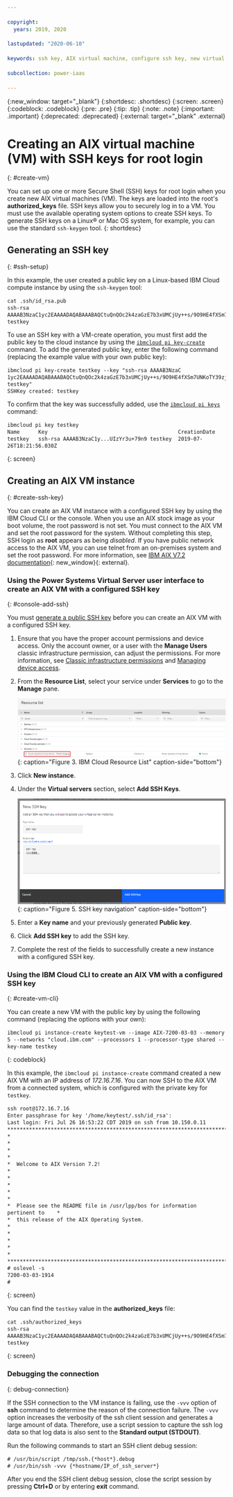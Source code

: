 ```yaml
---

copyright:
  years: 2019, 2020

lastupdated: "2020-06-10"

keywords: ssh key, AIX virtual machine, configure ssh key, new virtual server, public ssh key

subcollection: power-iaas

---
```


{:new_window: target="_blank"}
{:shortdesc: .shortdesc}
{:screen: .screen}
{:codeblock: .codeblock}
{:pre: .pre}
{:tip: .tip}
{:note: .note}
{:important: .important}
{:deprecated: .deprecated}
{:external: target="_blank" .external}

# Creating an AIX virtual machine (VM) with SSH keys for root login
{: #create-vm}

You can set up one or more Secure Shell (SSH) keys for root login when you create new AIX virtual machines (VM). The keys are loaded into the root's **authorized_keys** file. SSH keys allow you to securely log in to a VM. You must use the available operating system options to create SSH keys. To generate SSH keys on a Linux&reg; or Mac OS system, for example, you can use the standard `ssh-keygen` tool.
{: shortdesc}

## Generating an SSH key
{: #ssh-setup}

In this example, the user created a public key on a Linux-based IBM Cloud compute instance by using the `ssh-keygen` tool:

```
cat .ssh/id_rsa.pub
ssh-rsa AAAAB3NzaC1yc2EAAAADAQABAAABAQCtuQnQOc2k4zaGzE7b3xUMCjUy++s/9O9HE4fXSm7UNKoTY39zjQ8mhOwaA3HEo12tOdzdFDYHHWNOYufCcFFk61CAL6HyQGGClib1nFc1xUcgTI9Dee8zzaAsN8mIIr1CgbRELhvOsTv23U4QddpfjkcVoKfF0BAtxgauvooQdPZBoxa2rsD+BvcWnjglkYWG2aBbuzFvSl1fLMihjfej8w1lxbcsYEcJg2X96NJPLmLsEJ+XwoXfVuv0X4z8IoBzZ8UbyTlrDv73EAH34GViYfZFbrIaNnwnz/f/tuOKcINihH72YP+oZn9JeiHQ+hKpMqJAmOK2UIzYr3u+79n9 testkey
```

To use an SSH key with a VM-create operation, you must first add the public key to the cloud instance by using the [`ibmcloud pi key-create`](/docs/power-iaas-cli-plugin?topic=power-iaas-cli-plugin-power-iaas-cli-reference#ibmcloud-pi-key-create) command. To add the generated public key, enter the following command (replacing the example value with your own public key):

```
ibmcloud pi key-create testkey --key "ssh-rsa AAAAB3NzaC
1yc2EAAAADAQABAAABAQCtuQnQOc2k4zaGzE7b3xUMCjUy++s/9O9HE4fXSm7UNKoTY39zjQ8mhOwaA3HEo12tOdzdFDYHHWNOYufCcFFk61CAL6HyQGGClib1nFc1xUcgTI9Dee8zzaAsN8mIIr1CgbRELhvOsTv23U4QddpfjkcVoKfF0BAtxgauvooQdPZBoxa2rsD+BvcWnjglkYWG2aBbuzFvSl1fLMihjfej8w1lxbcsYEcJg2X96NJPLmLsEJ+XwoXfVuv0X4z8IoBzZ8UbyTlrDv73EAH34GViYfZFbrIaNnwnz/f/tuOKcINihH72YP+oZn9JeiHQ+hKpMqJAmOK2UIzYr3u+79n9 testkey"
SSHKey created: testkey
```

To confirm that the key was successfully added, use the [`ibmcloud pi keys`](/docs/power-iaas-cli-plugin?topic=power-iaas-cli-plugin-power-iaas-cli-reference#ibmcloud-pi-keys) command:

```
ibmcloud pi key testkey
Name      Key                                          CreationDate
testkey   ssh-rsa AAAAB3NzaC1y...UIzYr3u+79n9 testkey  2019-07-26T18:21:56.030Z
```
{: screen}

## Creating an AIX VM instance
{: #create-ssh-key}

You can create an AIX VM instance with a configured SSH key by using the IBM Cloud CLI or the console. When you use an AIX stock image as your boot volume, the root password is not set. You must connect to the AIX VM and set the root password for the system. Without completing this step, SSH login as **root** appears as being *disabled*. If you have public network access to the AIX VM, you can use telnet from an on-premises system and set the root password. For more information, see [IBM AIX V7.2 documentation](https://www.ibm.com/support/knowledgecenter/en/ssw_aix_72/navigation/welcome.html){: new_window}{: external}.

### Using the Power Systems Virtual Server user interface to create an AIX VM with a configured SSH key
{: #console-add-ssh}

You must [generate a public SSH key](#ssh-setup) before you can create an AIX VM with a configured SSH key.

1. Ensure that you have the proper account permissions and device access. Only the account owner, or a user with the **Manage Users** classic infrastructure permission, can adjust the permissions. For more information, see [Classic infrastructure permissions](/docs/iam?topic=iam-infrapermission#infrapermission) and [Managing device access](/docs/vsi?topic=virtual-servers-managing-device-access).

2. From the **Resource List**, select your service under **Services** to go to the **Manage** pane.

    ![IBM Cloud Resource List](./images/power-iaas-resource-list.png "IBM Cloud Resource List"){: caption="Figure 3. IBM Cloud Resource List" caption-side="bottom"}

3. Click **New instance**.

4. Under the **Virtual servers** section, select **Add SSH Keys**.

    ![SSH key navigation](./images/console-ssh-new.png "SSH key navigation"){: caption="Figure 5. SSH key navigation" caption-side="bottom"}

5. Enter a **Key name** and your previously generated **Public key**.

6. Click **Add SSH key** to add the SSH key.

7. Complete the rest of the fields to successfully create a new instance with a configured SSH key.

### Using the IBM Cloud CLI to create an AIX VM with a configured SSH key
{: #create-vm-cli}

You can create a new VM with the public key by using the following command (replacing the options with your own):

```
ibmcloud pi instance-create keytest-vm --image AIX-7200-03-03 --memory 5 --networks "cloud.ibm.com" --processors 1 --processor-type shared --key-name testkey
```
{: codeblock}

In this example, the `ibmcloud pi instance-create` command created a new AIX VM with an IP address of _172.16.7.16_. You can now SSH to the AIX VM from a connected system, which is configured with the private key for `testkey`.

  ```
  ssh root@172.16.7.16
  Enter passphrase for key '/home/keytest/.ssh/id_rsa':
  Last login: Fri Jul 26 16:53:22 CDT 2019 on ssh from 10.150.0.11
  *******************************************************************************
  *                                                                             *
  *                                                                             *
  *  Welcome to AIX Version 7.2!                                                *
  *                                                                             *
  *                                                                             *
  *  Please see the README file in /usr/lpp/bos for information pertinent to    *
  *  this release of the AIX Operating System.                                  *
  *                                                                             *
  *                                                                             *
  *******************************************************************************
  # oslevel -s
  7200-03-03-1914
  #
  ```
  {: screen}

You can find the `testkey` value in the **authorized_keys** file:

```
cat .ssh/authorized_keys
ssh-rsa AAAAB3NzaC1yc2EAAAADAQABAAABAQCtuQnQOc2k4zaGzE7b3xUMCjUy++s/9O9HE4fXSm7UNKoTY39zjQ8mhOwaA3HEo12tOdzdFDYHHWNOYufCcFFk61CAL6HyQGGClib1nFc1xUcgTI9Dee8zzaAsN8mIIr1CgbRELhvOsTv23U4QddpfjkcVoKfF0BAtxgauvooQdPZBoxa2rsD+BvcWnjglkYWG2aBbuzFvSl1fLMihjfej8w1lxbcsYEcJg2X96NJPLmLsEJ+XwoXfVuv0X4z8IoBzZ8UbyTlrDv73EAH34GViYfZFbrIaNnwnz/f/tuOKcINihH72YP+oZn9JeiHQ+hKpMqJAmOK2UIzYr3u+79n9 testkey
```
{: screen}

### Debugging the connection
{: debug-connection}

If the SSH connection to the VM instance is failing, use the `-vvv` option of **ssh** command to determine the reason of the connection failure. The `-vvv` option increases the verbosity of the ssh client session and generates a large amount of data. Therefore, use a script session to capture the ssh log data so that log data is also sent to the **Standard output (STDOUT)**.

Run the following commands to start an SSH client debug session:
```
# /usr/bin/script /tmp/ssh.{*host*}.debug
# /usr/bin/ssh -vvv {*hostname/IP_of_ssh_server*}
```

After you end the SSH client debug session, close the script session by pressing **Ctrl+D** or by entering **exit** command.

